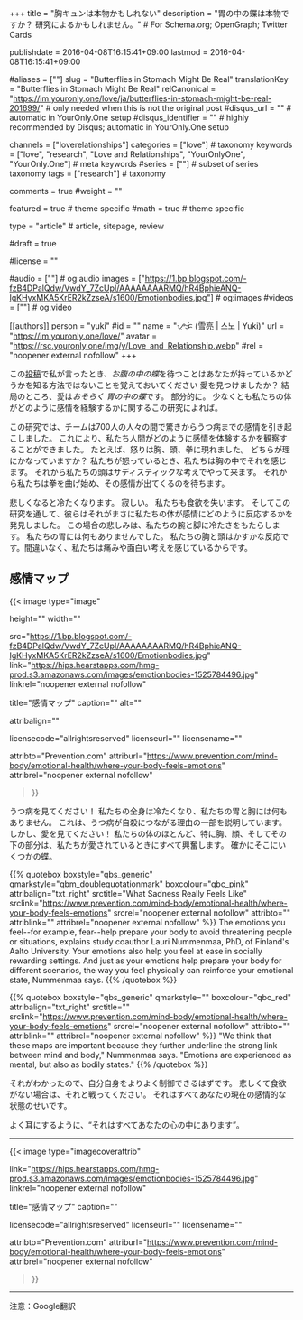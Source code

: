 +++
title = "胸キュンは本物かもしれない"
description = "胃の中の蝶は本物ですか？ 研究によるかもしれません。"	# For Schema.org; OpenGraph; Twitter Cards

publishdate = 2016-04-08T16:15:41+09:00
lastmod = 2016-04-08T16:15:41+09:00

#aliases = [""]
slug = "Butterflies in Stomach Might Be Real"
translationKey = "Butterflies in Stomach Might Be Real"
relCanonical = "https://im.youronly.one/love/ja/butterflies-in-stomach-might-be-real-201699/"														# only needed when this is not the original post
#disqus_url = ""                                                    # automatic in YourOnly.One setup
#disqus_identifier = ""                                             # highly recommended by Disqus; automatic in YourOnly.One setup

channels = ["loverelationships"]
categories = ["love"]														# taxonomy
keywords = ["love", "research", "Love and Relationships", "YourOnlyOne", "YourOnly.One"]															# meta keywords
#series = [""]																# subset of series taxonomy
tags = ["research"]																	# taxonomy

comments = true
#weight = ""

featured = true															# theme specific
#math = true																	# theme specific

type = "article"                                                           # article, sitepage, review

#draft = true

#license = ""

#audio = [""]																# og:audio
images = ["https://1.bp.blogspot.com/-fzB4DPalQdw/VwdY_7ZcUpI/AAAAAAAARMQ/hR4BphieANQ-IgKHyxMKA5KrER2kZzseA/s1600/Emotionbodies.jpg"]    # og:images
#videos = [""]                                # og:video

[[authors]]
person = "yuki"
#id = ""
name = "ᜌᜓᜃᜒ (雪亮 | 스노 | Yuki)"
url = "https://im.youronly.one/love/"
avatar = "https://rsc.youronly.one/img/y/Love_and_Relationship.webp"
#rel = "noopener external nofollow"
+++

この[投稿](20160221-true-definition-of-love.md)で私が言ったとき、*お腹の中の蝶*を待つことはあなたが持っているかどうかを知る方法ではないことを覚えておいてください 愛を見つけましたか？ 結局のところ、愛は*おそらく* *胃の中の蝶*です。 部分的に。 少なくとも私たちの体がどのように感情を経験するかに関するこの研究によれば。

<!--more-->

この研究では、チームは700人の人々の間で驚きからうつ病までの感情を引き起こしました。 これにより、私たち人間がどのように感情を体験するかを観察することができました。 たとえば、怒りは胸、頭、拳に現れました。 どちらが理にかなっていますか？ 私たちが怒っているとき、私たちは胸の中でそれを感じます。 それから私たちの頭はサディスティックな考えでやって来ます。 それから私たちは拳を曲げ始め、その感情が出てくるのを待ちます。

悲しくなると冷たくなります。 寂しい。 私たちも食欲を失います。 そしてこの研究を通して、彼らはそれがまさに私たちの体が感情にどのように反応するかを発見しました。 この場合の悲しみは、私たちの腕と脚に冷たさをもたらします。 私たちの胃には何もありませんでした。 私たちの胸と頭はかすかな反応です。間違いなく、私たちは痛みや面白い考えを感じているからです。

## 感情マップ

{{< image
  type="image"

  height=""
  width=""

  src="https://1.bp.blogspot.com/-fzB4DPalQdw/VwdY_7ZcUpI/AAAAAAAARMQ/hR4BphieANQ-IgKHyxMKA5KrER2kZzseA/s1600/Emotionbodies.jpg"
  link="https://hips.hearstapps.com/hmg-prod.s3.amazonaws.com/images/emotionbodies-1525784496.jpg"
  linkrel="noopener external nofollow"

  title="感情マップ"
  caption=""
  alt=""

  attribalign=""

  licensecode="allrightsreserved"
  licenseurl=""
  licensename=""

  attribto="Prevention.com"
  attriburl="https://www.prevention.com/mind-body/emotional-health/where-your-body-feels-emotions"
  attribrel="noopener external nofollow"
>}}

うつ病を見てください！ 私たちの全身は冷たくなり、私たちの胃と胸には何もありません。 これは、うつ病が自殺につながる理由の一部を説明しています。 しかし、愛を見てください！ 私たちの体のほとんど、特に胸、顔、そしてその下の部分は、私たちが愛されているときにすべて興奮します。 確かにそこにいくつかの蝶。

{{% quotebox boxstyle="qbs_generic" qmarkstyle="qbm_doublequotationmark" boxcolour="qbc_pink" attribalign="txt_right" srctitle="What Sadness Really Feels Like" srclink="https://www.prevention.com/mind-body/emotional-health/where-your-body-feels-emotions" srcrel="noopener external nofollow" attribto="" attriblink="" attribrel="noopener external nofollow" %}}
The emotions you feel--for example, fear--help prepare your body to avoid threatening people or situations, explains study coauthor Lauri Nummenmaa, PhD, of Finland's Aalto University. Your emotions also help you feel at ease in socially rewarding settings. And just as your emotions help prepare your body for different scenarios, the way you feel physically can reinforce your emotional state, Nummenmaa says.
{{% /quotebox %}}

{{% quotebox boxstyle="qbs_generic" qmarkstyle="" boxcolour="qbc_red" attribalign="txt_right" srctitle="" srclink="https://www.prevention.com/mind-body/emotional-health/where-your-body-feels-emotions" srcrel="noopener external nofollow" attribto="" attriblink="" attribrel="noopener external nofollow" %}}
"We think that these maps are important because they further underline the strong link between mind and body," Nummenmaa says. "Emotions are experienced as mental, but also as bodily states."
{{% /quotebox %}}

それがわかったので、自分自身をよりよく制御できるはずです。 悲しくて食欲がない場合は、それと戦ってください。 それはすべてあなたの現在の感情的な状態のせいです。

よく耳にするように、<q>それはすべてあなたの心の中にあります</q>。

---

{{< image
  type="imagecoverattrib"

  link="https://hips.hearstapps.com/hmg-prod.s3.amazonaws.com/images/emotionbodies-1525784496.jpg"
  linkrel="noopener external nofollow"

  title="感情マップ"
  caption=""

  licensecode="allrightsreserved"
  licenseurl=""
  licensename=""

  attribto="Prevention.com"
  attriburl="https://www.prevention.com/mind-body/emotional-health/where-your-body-feels-emotions"
  attribrel="noopener external nofollow"
>}}

---

注意：Google翻訳
